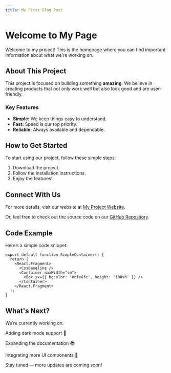 ```yaml
---
title: My First Blog Post
---
```


# Welcome to My Page

Welcome to my project! This is the homepage where you can find important information about what we're working on.

## About This Project

This project is focused on building something **amazing**. We believe in creating products that not only work well but also look good and are user-friendly. 

### Key Features
- **Simple:** We keep things easy to understand.
- **Fast:** Speed is our top priority.
- **Reliable:** Always available and dependable.

## How to Get Started

To start using our project, follow these simple steps:

1. Download the project.
2. Follow the installation instructions.
3. Enjoy the features!

## Connect With Us

For more details, visit our website at [My Project Website](https://zannager.github.io/skills-github-pages/).

Or, feel free to check out the source code on our [GitHub Repository](https://github.com/zannager/skills-github-pages).

## Code Example

Here’s a simple code snippet:

```react
export default function SimpleContainer() {
  return (
    <React.Fragment>
      <CssBaseline />
      <Container maxWidth="sm">
        <Box sx={{ bgcolor: '#cfe8fc', height: '100vh' }} />
      </Container>
    </React.Fragment>
  );
}
```
## What's Next?
We’re currently working on:

Adding dark mode support 🌙

Expanding the documentation 📚

Integrating more UI components 🔧

Stay tuned — more updates are coming soon!

